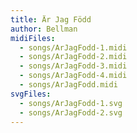 ```yaml
---
title: Är Jag Född
author: Bellman
midiFiles:
  - songs/ArJagFodd-1.midi
  - songs/ArJagFodd-2.midi
  - songs/ArJagFodd-3.midi
  - songs/ArJagFodd-4.midi
  - songs/ArJagFodd.midi
svgFiles:
  - songs/ArJagFodd-1.svg
  - songs/ArJagFodd-2.svg
---
```

